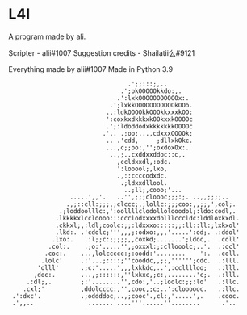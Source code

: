 # L4I

A program made by ali.

Scripter - alii#1007
Suggestion credits - Shailatii么#9121

Everything made by alii#1007
Made in Python 3.9
                                                                                                    
                                                                                                    
                                                                                                    
                                                                                                    
                                                                                                    
                                     .';;:::;,..                                                    
                                   .';okOOOOOkkdo:,.                                                
                                  .':lxkOOOOOOOOOOOx:.                                              
                                .';lxkkOOOOOOOOOOOkOOo.                                             
                               .,:ldkOOOOkkOOOkkxxxkOO:                                             
                               ':coxkxdkkkxkOOkxxkOOOOc                                             
                               .';:ldoddodxkkkkkkkOOOOc                                             
                              .'.. .;oo;...,cdxxxOOOOk;                                             
                               .. .'cdd,     ;dllxkOkc.                                             
                               ...,c;;oo:,'';oxdoxOx:.                                              
                                ..,;..cxddxxddoc::c,.                                               
                                  ,ccldxxdl,:odc.                                                   
                                  ':looool;,lxo,                                                    
                                  .,::ccccodxdc.                                                    
                                   .;ldxxdllool.                                                    
                                    ..;ll;,cooo;'...                                                
                     .....',,'.   ..'',;;;cloooc;;;:;. ..,,;;;;..                                   
                    .,;::cll:;;;,;clccc;,;lollc:;;;coo:,,;;,',col;.                                 
                  .;loddoolllc:,':oollllclodollolooodol;:ldo:codl,.                                 
                 .lkkkkxlccloooo:::ccclodxxxxdolllcccldc:lddloxkxdl.                                
                 .ckkxl;,:ldl;coolc:;;:ldxxxo:::::;;:ll::ll:;lxkxol'                                
                 .lkd:. .'cdolc;''',,,;:odxo:,,,'.....':od;. .:ddol'                                
                .lxo:.   .:l;;c:;;;;;,,coxkd;.......';ldoc,.  .coll'                                
               .col:.    .;o:'.....'',;oxxxl:;:cllooolc;..'.  .:ocl'                                
              .coc:.    ...,lolccccc:;:oodd:'........    ':.  .coll.                                
             .lolc'     .:'...;::::;''cooddc,,;;,'''''';cdc.  .:lll.                                
            'olll'      .;c:'.....',,,lxkkdc,..',:cclllloo;   .:lll.                                
           ,doc:.       ...,;::::::,''lxkxc,;c:,........'c;.  .:lll.                                
         .:dl;,.        ;:'........'',cdo:,'..;loolc:;;:lo'   .:llc.                                
        .cxl;'          ,ddolcccc:,'',cooc,;c;..':cloooooc.   .:llc.                                
     .':dxc'.           .;oddddoc,..,;cooc'.,cl:,'.....',.    .cooc.                                
     .',,..               ....... ....'''......''........      .'..                                 
                                                                                                    
                                                                                                    
                                                                                                    
